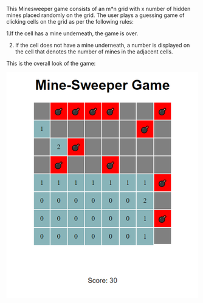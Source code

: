 This Minesweeper game consists of an m*n grid with x number of hidden mines placed randomly on the grid. The user plays a guessing game of clicking cells on the grid as per the following rules:

 
1.If the cell has a mine underneath, the game is over.

2. If the cell does not have a mine underneath, a number is displayed on the cell that denotes the number of mines in the adjacent cells.

This is the overall look of the game:

![alt text](https://github.com/Anulekha-Chatterjee/minesweeper/blob/main/Screenshots/Overview.PNG?raw=true)